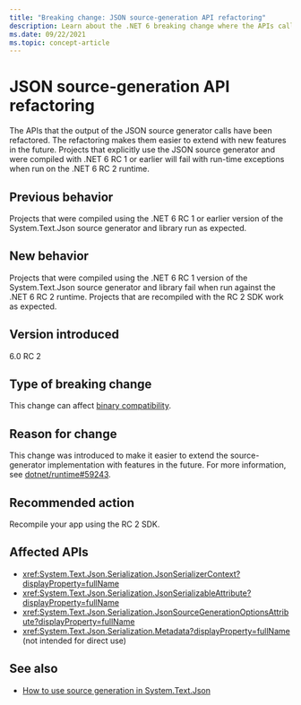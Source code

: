 ```yaml
---
title: "Breaking change: JSON source-generation API refactoring"
description: Learn about the .NET 6 breaking change where the APIs called by JSON source generator output were refactored.
ms.date: 09/22/2021
ms.topic: concept-article
---
```

# JSON source-generation API refactoring

The APIs that the output of the JSON source generator calls have been refactored. The refactoring makes them easier to extend with new features in the future. Projects that explicitly use the JSON source generator and were compiled with .NET 6 RC 1 or earlier will fail with run-time exceptions when run on the .NET 6 RC 2 runtime.

## Previous behavior

Projects that were compiled using the .NET 6 RC 1 or earlier version of the System.Text.Json source generator and library run as expected.

## New behavior

Projects that were compiled using the .NET 6 RC 1 version of the System.Text.Json source generator and library fail when run against the .NET 6 RC 2 runtime. Projects that are recompiled with the RC 2 SDK work as expected.

## Version introduced

6.0 RC 2

## Type of breaking change

This change can affect [binary compatibility](../../categories.md#binary-compatibility).

## Reason for change

This change was introduced to make it easier to extend the source-generator implementation with features in the future. For more information, see [dotnet/runtime#59243](https://github.com/dotnet/runtime/pull/59243).

## Recommended action

Recompile your app using the RC 2 SDK.

## Affected APIs

- <xref:System.Text.Json.Serialization.JsonSerializerContext?displayProperty=fullName>
- <xref:System.Text.Json.Serialization.JsonSerializableAttribute?displayProperty=fullName>
- <xref:System.Text.Json.Serialization.JsonSourceGenerationOptionsAttribute?displayProperty=fullName>
- <xref:System.Text.Json.Serialization.Metadata?displayProperty=fullName> (not intended for direct use)

## See also

- [How to use source generation in System.Text.Json](../../../../standard/serialization/system-text-json/source-generation.md)
